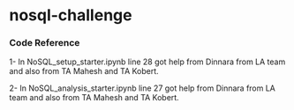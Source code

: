 # nosql-challenge

### Code Reference

1- In NoSQL_setup_starter.ipynb line 28 got help from Dinnara from LA team and also from TA Mahesh and TA Kobert.

2- In NoSQL_analysis_starter.ipynb line 27 got help from Dinnara from LA team and also from TA Mahesh and TA Kobert.